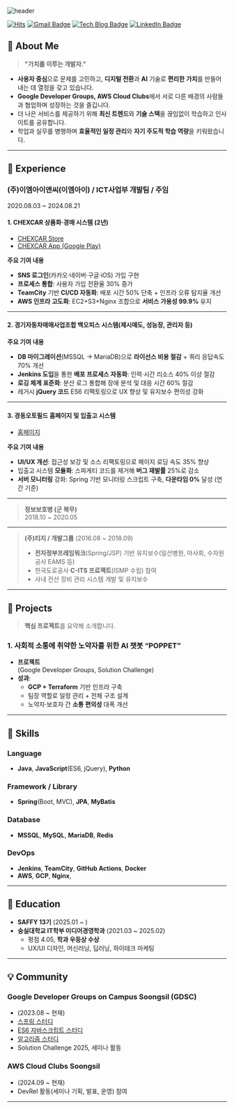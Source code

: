 ![header](https://capsule-render.vercel.app/api?type=waving&color=0:87CEEB,100:80DAEB&height=200&section=header&text=Welcome!&fontColor=2C3E50&fontSize=60&fontAlignY=35&desc=Achieve%20Developer%20GitHub&descAlignY=65&descAlign=50&animation=fadeIn&speed=3)

[![Hits](https://hits.seeyoufarm.com/api/count/incr/badge.svg?url=YOUR_GITHUB_URL&count_bg=%23002f6c&title_bg=%23002f6c&icon=&icon_color=%23E7E7E7&title=VISIT&edge_flat=false)](https://github.com/Oilwoo)
[![Gmail Badge](https://img.shields.io/badge/Gmail-D14836?style=flat&logo=Gmail&logoColor=white)](mailto:ooo952@naver.com)
[![Tech Blog Badge](https://img.shields.io/badge/Tech%20Blog-555263?style=flat&logoColor=white)](https://oil-story.tistory.com/)
[![LinkedIn Badge](https://img.shields.io/badge/LinkedIn-0a66c2?style=flat&logo=LinkedIn&logoColor=white)](https://www.linkedin.com/in/ilwoo-oh-8965b8344/)

## 👋 About Me

> **"가치를 이루는 개발자."**

- **사용자 중심**으로 문제를 고민하고, **디지털 전환**과 **AI** 기술로 **편리한 가치**를 만들어내는 데 열정을 갖고 있습니다.
- **Google Developer Groups, AWS Cloud Clubs**에서 서로 다른 배경의 사람들과 협업하며 성장하는 것을 즐깁니다.
- 더 나은 서비스를 제공하기 위해 **최신 트렌드**와 **기술 스택**을 끊임없이 학습하고 인사이트를 공유합니다.
- 학업과 실무를 병행하며 **효율적인 일정 관리**와 **자기 주도적 학습 역량**을 키워왔습니다.

---

## 🔧 Experience

### (주)이엠아이앤씨(이엠아이) / ICT사업부 개발팀 / 주임  
2020.08.03 ~ 2024.08.21

#### 1. CHEXCAR 상품화·경매 시스템 (2년)
- [CHEXCAR Store](https://store.chexcar.co.kr/)  
- [CHEXCAR App (Google Play)](https://play.google.com/store/apps/details?id=kr.co.chexcar.app&hl=ko&gl=US)

**주요 기여 내용**  
- **SNS 로그인**(카카오·네이버·구글·iOS) 가입 구현
- **프로세스 통합**: 사용자 가입 전환율 30% 증가  
- **TeamCity** 기반 **CI/CD 자동화**: 배포 시간 50% 단축 + 인프라 오류 탐지율 개선  
- **AWS 인프라 고도화**: EC2+S3+Nginx 조합으로 **서비스 가용성 99.9%** 유지

---

#### 2. 경기자동차매매사업조합 백오피스 시스템(제시매도, 성능장, 관리자 등)

**주요 기여 내용**  
- **DB 마이그레이션**(MSSQL → MariaDB)으로 **라이선스 비용 절감** + 쿼리 응답속도 70% 개선  
- **Jenkins 도입**을 통한 **배포 프로세스 자동화**: 인력·시간 리소스 40% 이상 절감  
- **로깅 체계 표준화**: 분산 로그 통합해 장애 분석 및 대응 시간 60% 절감  
- 레거시 **jQuery 코드** ES6 리팩토링으로 UX 향상 및 유지보수 편의성 강화

---

#### 3. 경동오토필드 홈페이지 및 입출고 시스템
- [홈페이지](https://www.kyungdongautofield.com/)

**주요 기여 내용**  
- **UI/UX 개선**: 접근성 보강 및 소스 리팩토링으로 페이지 로딩 속도 35% 향상  
- 입출고 시스템 **모듈화**: 스파게티 코드를 제거해 **버그 재발률** 25%로 감소  
- **서버 모니터링** 강화: Spring 기반 모니터링 스크립트 구축, **다운타임 0%** 달성 (연간 기준)

---

> **정보보호병 (군 복무)**  
> 2018.10 ~ 2020.05

---

> **(주)티지 / 개발그룹** (2016.08 ~ 2018.09)  
> - **전자정부프레임워크**(Spring/JSP) 기반 유지보수(일산병원, 마사회, 수자원공사 EAMS 등)  
> - 한국도로공사 **C-ITS 프로젝트**(ISMP 수립) 참여  
> - 사내 전산 장비 관리 시스템 개발 및 유지보수

---

## 🚀 Projects

> **핵심 프로젝트**를 요약해 소개합니다.

### 1. 사회적 소통에 취약한 노약자를 위한 AI 챗봇 “POPPET”
- **프로젝트**  
  (Google Developer Groups, Solution Challenge)
- **성과**:
  - **GCP + Terraform** 기반 인프라 구축
  - 팀장 역할로 일정 관리 + 전체 구조 설계
  - 노약자·보호자 간 **소통 편의성** 대폭 개선

---

## 💪 Skills

### Language
- **Java**, **JavaScript**(ES6, jQuery), **Python**

### Framework / Library
- **Spring**(Boot, MVC), **JPA**, **MyBatis**

### Database
- **MSSQL**, **MySQL**, **MariaDB**, **Redis**

### DevOps
- **Jenkins**, **TeamCity**, **GitHub Actions**, **Docker**  
- **AWS**, **GCP**, **Nginx**, 

---

## 🏫 Education

- **SAFFY 13기** (2025.01 ~ )  
- **숭실대학교 IT학부 미디어경영학과** (2021.03 ~ 2025.02)  
  - 평점 4.05, **학과 우등상 수상**  
  - UX/UI 디자인, 머신러닝, 딥러닝, 하이테크 마케팅

---

## 💡 Community

### Google Developer Groups on Campus Soongsil (GDSC)
- (2023.08 ~ 현재)
- [스프링 스터디](https://github.com/gdsc-ssu/gdsc-forum)
- [ES6 자바스크립트 스터디](https://github.com/gdsc-ssu/2024-frameworkless-FE)
- [알고리즘 스터디](https://github.com/chaeyeon0130/Algorithm_Study)
- Solution Challenge 2025, 세미나 활동

### AWS Cloud Clubs Soongsil
- (2024.09 ~ 현재)
- DevRel 활동(세미나 기획, 발표, 운영) 참여

---

